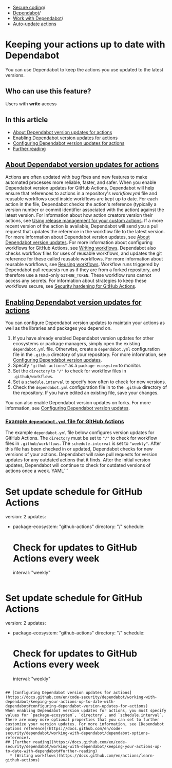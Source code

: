   * [Secure coding](https://docs.github.com/en/code-security "Secure coding")/
  * [Dependabot](https://docs.github.com/en/code-security/dependabot "Dependabot")/
  * [Work with Dependabot](https://docs.github.com/en/code-security/dependabot/working-with-dependabot "Work with Dependabot")/
  * [Auto-update actions](https://docs.github.com/en/code-security/dependabot/working-with-dependabot/keeping-your-actions-up-to-date-with-dependabot "Auto-update actions")


# Keeping your actions up to date with Dependabot
You can use Dependabot to keep the actions you use updated to the latest versions.
## Who can use this feature?
Users with **write** access
## In this article
  * [About Dependabot version updates for actions](https://docs.github.com/en/code-security/dependabot/working-with-dependabot/keeping-your-actions-up-to-date-with-dependabot#about-dependabot-version-updates-for-actions)
  * [Enabling Dependabot version updates for actions](https://docs.github.com/en/code-security/dependabot/working-with-dependabot/keeping-your-actions-up-to-date-with-dependabot#enabling-dependabot-version-updates-for-actions)
  * [Configuring Dependabot version updates for actions](https://docs.github.com/en/code-security/dependabot/working-with-dependabot/keeping-your-actions-up-to-date-with-dependabot#configuring-dependabot-version-updates-for-actions)
  * [Further reading](https://docs.github.com/en/code-security/dependabot/working-with-dependabot/keeping-your-actions-up-to-date-with-dependabot#further-reading)


## [About Dependabot version updates for actions](https://docs.github.com/en/code-security/dependabot/working-with-dependabot/keeping-your-actions-up-to-date-with-dependabot#about-dependabot-version-updates-for-actions)
Actions are often updated with bug fixes and new features to make automated processes more reliable, faster, and safer. When you enable Dependabot version updates for GitHub Actions, Dependabot will help ensure that references to actions in a repository's _workflow.yml_ file and reusable workflows used inside workflows are kept up to date.
For each action in the file, Dependabot checks the action's reference (typically a version number or commit identifier associated with the action) against the latest version. For information about how action creators version their actions, see [Using release management for your custom actions](https://docs.github.com/en/actions/learn-github-actions/finding-and-customizing-actions#using-release-management-for-your-custom-actions).
If a more recent version of the action is available, Dependabot will send you a pull request that updates the reference in the workflow file to the latest version. For more information about Dependabot version updates, see [About Dependabot version updates](https://docs.github.com/en/code-security/dependabot/dependabot-version-updates/about-dependabot-version-updates). For more information about configuring workflows for GitHub Actions, see [Writing workflows](https://docs.github.com/en/actions/learn-github-actions).
Dependabot also checks workflow files for uses of reusable workflows, and updates the git reference for these called reusable workflows. For more information about reusable workflows, see [Reusing workflows](https://docs.github.com/en/actions/using-workflows/reusing-workflows).
Workflow runs triggered by Dependabot pull requests run as if they are from a forked repository, and therefore use a read-only `GITHUB_TOKEN`. These workflow runs cannot access any secrets. For information about strategies to keep these workflows secure, see [Security hardening for GitHub Actions](https://docs.github.com/en/actions/security-guides/security-hardening-for-github-actions).
## [Enabling Dependabot version updates for actions](https://docs.github.com/en/code-security/dependabot/working-with-dependabot/keeping-your-actions-up-to-date-with-dependabot#enabling-dependabot-version-updates-for-actions)
You can configure Dependabot version updates to maintain your actions as well as the libraries and packages you depend on.
  1. If you have already enabled Dependabot version updates for other ecosystems or package managers, simply open the existing `dependabot.yml` file. Otherwise, create a `dependabot.yml` configuration file in the `.github` directory of your repository. For more information, see [Configuring Dependabot version updates](https://docs.github.com/en/code-security/dependabot/dependabot-version-updates/configuring-dependabot-version-updates#enabling-dependabot-version-updates).
  2. Specify `"github-actions"` as a `package-ecosystem` to monitor.
  3. Set the `directory` to `"/"` to check for workflow files in `.github/workflows`.
  4. Set a `schedule.interval` to specify how often to check for new versions.
  5. Check the `dependabot.yml` configuration file in to the `.github` directory of the repository. If you have edited an existing file, save your changes.


You can also enable Dependabot version updates on forks. For more information, see [Configuring Dependabot version updates](https://docs.github.com/en/code-security/dependabot/dependabot-version-updates/configuring-dependabot-version-updates#enabling-version-updates-on-forks).
### [Example `dependabot.yml` file for GitHub Actions](https://docs.github.com/en/code-security/dependabot/working-with-dependabot/keeping-your-actions-up-to-date-with-dependabot#example-dependabotyml-file-for-github-actions)
The example `dependabot.yml` file below configures version updates for GitHub Actions. The `directory` must be set to `"/"` to check for workflow files in `.github/workflows`. The `schedule.interval` is set to `"weekly"`. After this file has been checked in or updated, Dependabot checks for new versions of your actions. Dependabot will raise pull requests for version updates for any outdated actions that it finds. After the initial version updates, Dependabot will continue to check for outdated versions of actions once a week.
YAML```
# Set update schedule for GitHub Actions

version: 2
updates:

  - package-ecosystem: "github-actions"
    directory: "/"
    schedule:
      # Check for updates to GitHub Actions every week
      interval: "weekly"

```
```
# Set update schedule for GitHub Actions

version: 2
updates:

  - package-ecosystem: "github-actions"
    directory: "/"
    schedule:
      # Check for updates to GitHub Actions every week
      interval: "weekly"

```

## [Configuring Dependabot version updates for actions](https://docs.github.com/en/code-security/dependabot/working-with-dependabot/keeping-your-actions-up-to-date-with-dependabot#configuring-dependabot-version-updates-for-actions)
When enabling Dependabot version updates for actions, you must specify values for `package-ecosystem`, `directory`, and `schedule.interval`. There are many more optional properties that you can set to further customize your version updates. For more information, see [Dependabot options reference](https://docs.github.com/en/code-security/dependabot/working-with-dependabot/dependabot-options-reference).
## [Further reading](https://docs.github.com/en/code-security/dependabot/working-with-dependabot/keeping-your-actions-up-to-date-with-dependabot#further-reading)
  * [Writing workflows](https://docs.github.com/en/actions/learn-github-actions)


